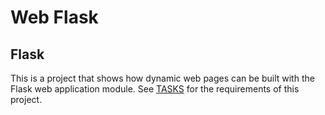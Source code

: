 # Web Flask
## Flask
This is a project that shows how dynamic web pages can be built with the Flask web application module. See [TASKS](TASKS.md) for the requirements of this project.
